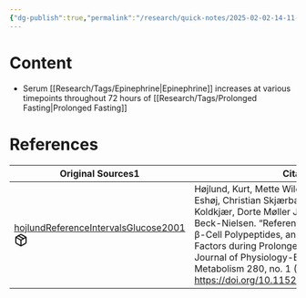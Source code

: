 ```yaml
---
{"dg-publish":true,"permalink":"/research/quick-notes/2025-02-02-14-11-26/","updated":"2025-02-02T14:12:30-05:00"}
---
```


# Content
- Serum [[Research/Tags/Epinephrine\|Epinephrine]] increases at various timepoints throughout 72 hours of [[Research/Tags/Prolonged Fasting\|Prolonged Fasting]]
# References
<div><table class="dataview table-view-table"><thead class="table-view-thead"><tr class="table-view-tr-header"><th class="table-view-th"><span>Original Sources</span><span class="dataview small-text">1</span></th><th class="table-view-th"><span>Citations</span></th></tr></thead><tbody class="table-view-tbody"><tr><td><span><a data-tooltip-position="top" aria-label="Research/Evidence Sources/hojlundReferenceIntervalsGlucose2001.md" data-href="Research/Evidence Sources/hojlundReferenceIntervalsGlucose2001.md" href="Research/Evidence Sources/hojlundReferenceIntervalsGlucose2001.md" class="internal-link" target="_blank" rel="noopener nofollow" fileclass-name="Research Links">hojlundReferenceIntervalsGlucose2001</a><a class="metadata-menu fileclass-icon"><svg xmlns="http://www.w3.org/2000/svg" width="24" height="24" viewBox="0 0 24 24" fill="none" stroke="currentColor" stroke-width="2" stroke-linecap="round" stroke-linejoin="round" class="svg-icon lucide-package"><path d="m7.5 4.27 9 5.15"></path><path d="M21 8a2 2 0 0 0-1-1.73l-7-4a2 2 0 0 0-2 0l-7 4A2 2 0 0 0 3 8v8a2 2 0 0 0 1 1.73l7 4a2 2 0 0 0 2 0l7-4A2 2 0 0 0 21 16Z"></path><path d="m3.3 7 8.7 5 8.7-5"></path><path d="M12 22V12"></path></svg></a></span></td><td><span>Højlund, Kurt, Mette Wildner-Christensen, Ole Eshøj, Christian Skjærbæk, Jens Juul Holst, Ole Koldkjær, Dorte Møller Jensen, and Henning Beck-Nielsen. “Reference Intervals for Glucose, β-Cell Polypeptides, and Counterregulatory Factors during Prolonged Fasting.” American Journal of Physiology-Endocrinology and Metabolism 280, no. 1 (January 2001): E50–58. <a rel="noopener nofollow" class="external-link" href="https://doi.org/10.1152/ajpendo.2001.280.1.E50" target="_blank">https://doi.org/10.1152/ajpendo.2001.280.1.E50</a>.</span></td></tr></tbody></table></div>


